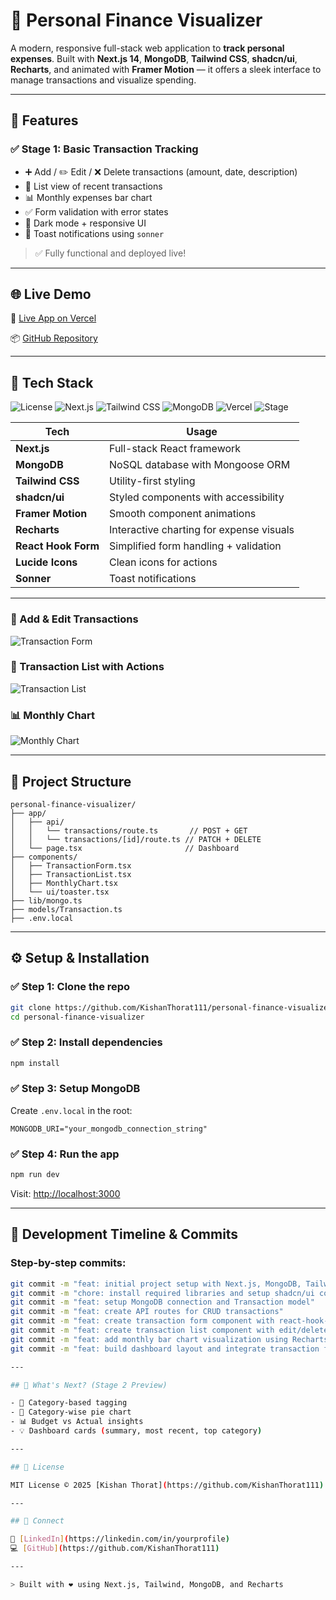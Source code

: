 # 💸 Personal Finance Visualizer

A modern, responsive full-stack web application to **track personal expenses**. Built with **Next.js 14**, **MongoDB**, **Tailwind CSS**, **shadcn/ui**, **Recharts**, and animated with **Framer Motion** — it offers a sleek interface to manage transactions and visualize spending.

---

## 🚀 Features

### ✅ Stage 1: Basic Transaction Tracking

* ➕ Add / ✏️ Edit / ❌ Delete transactions (amount, date, description)
* 📃 List view of recent transactions
* 📊 Monthly expenses bar chart
* ✅ Form validation with error states
* 🌙 Dark mode + responsive UI
* 🔔 Toast notifications using `sonner`

> ✅ Fully functional and deployed live!

---

## 🌐 Live Demo

🔗 [Live App on Vercel](https://personal-finance-visualizer.vercel.app)

📦 [GitHub Repository](https://github.com/KishanThorat111/personal-finance-visualizer)

---

## 🧠 Tech Stack

![License](https://img.shields.io/github/license/KishanThorat111/personal-finance-visualizer?style=flat-square)
![Next.js](https://img.shields.io/badge/Built%20with-Next.js-000?logo=nextdotjs&style=flat-square)
![Tailwind CSS](https://img.shields.io/badge/UI-TailwindCSS-06B6D4?logo=tailwindcss&logoColor=white&style=flat-square)
![MongoDB](https://img.shields.io/badge/Database-MongoDB-4EA94B?logo=mongodb&logoColor=white&style=flat-square)
![Vercel](https://img.shields.io/badge/Deploy-Vercel-black?logo=vercel&style=flat-square)
![Stage](https://img.shields.io/badge/Stage-1-green?style=flat-square)


| Tech                | Usage                                    |
| ------------------- | ---------------------------------------- |
| **Next.js**         | Full-stack React framework               |
| **MongoDB**         | NoSQL database with Mongoose ORM         |
| **Tailwind CSS**    | Utility-first styling                    |
| **shadcn/ui**       | Styled components with accessibility     |
| **Framer Motion**   | Smooth component animations              |
| **Recharts**        | Interactive charting for expense visuals |
| **React Hook Form** | Simplified form handling + validation    |
| **Lucide Icons**    | Clean icons for actions                  |
| **Sonner**          | Toast notifications                      |

---


### 🧾 Add & Edit Transactions

![Transaction Form](https://i.imgur.com/YOUR_FORM_IMAGE.png)

### 📜 Transaction List with Actions

![Transaction List](https://i.imgur.com/YOUR_LIST_IMAGE.png)

### 📊 Monthly Chart

![Monthly Chart](https://i.imgur.com/YOUR_CHART_IMAGE.png)

---

## 🧩 Project Structure

```
personal-finance-visualizer/
├── app/
│   ├── api/
│   │   └── transactions/route.ts       // POST + GET
│   │   └── transactions/[id]/route.ts // PATCH + DELETE
│   └── page.tsx                       // Dashboard
├── components/
│   ├── TransactionForm.tsx
│   ├── TransactionList.tsx
│   ├── MonthlyChart.tsx
│   └── ui/toaster.tsx
├── lib/mongo.ts
├── models/Transaction.ts
├── .env.local
```

---

## ⚙️ Setup & Installation

### ✅ Step 1: Clone the repo

```bash
git clone https://github.com/KishanThorat111/personal-finance-visualizer.git
cd personal-finance-visualizer
```

### ✅ Step 2: Install dependencies

```bash
npm install
```

### ✅ Step 3: Setup MongoDB

Create `.env.local` in the root:

```env
MONGODB_URI="your_mongodb_connection_string"
```

### ✅ Step 4: Run the app

```bash
npm run dev
```

Visit: [http://localhost:3000](http://localhost:3000)

---

## 📅 Development Timeline & Commits

### Step-by-step commits:

````bash
git commit -m "feat: initial project setup with Next.js, MongoDB, Tailwind"
git commit -m "chore: install required libraries and setup shadcn/ui components"
git commit -m "feat: setup MongoDB connection and Transaction model"
git commit -m "feat: create API routes for CRUD transactions"
git commit -m "feat: create transaction form component with react-hook-form"
git commit -m "feat: create transaction list component with edit/delete actions"
git commit -m "feat: add monthly bar chart visualization using Recharts"
git commit -m "feat: build dashboard layout and integrate transaction features"\```

---

## 🧪 What's Next? (Stage 2 Preview)

- 🧾 Category-based tagging
- 🥧 Category-wise pie chart
- 📊 Budget vs Actual insights
- 💡 Dashboard cards (summary, most recent, top category)

---

## 📄 License

MIT License © 2025 [Kishan Thorat](https://github.com/KishanThorat111)

---

## 🤝 Connect

💼 [LinkedIn](https://linkedin.com/in/yourprofile)  
💻 [GitHub](https://github.com/KishanThorat111)

---

> Built with ❤️ using Next.js, Tailwind, MongoDB, and Recharts

````

